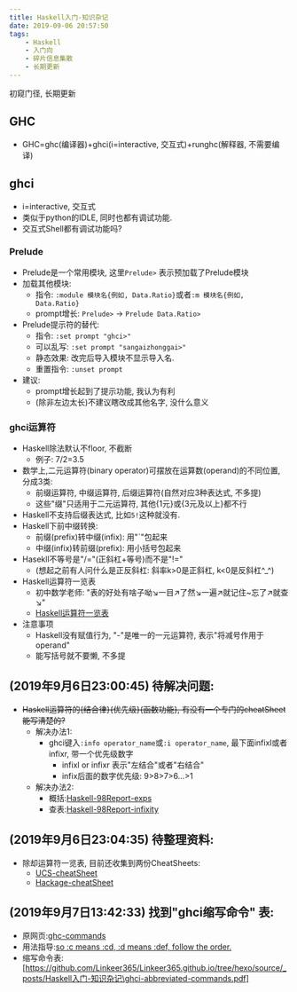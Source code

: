 ```yaml
---
title: Haskell入门-知识杂记
date: 2019-09-06 20:57:50
tags:
    - Haskell
    - 入门向
    - 碎片信息集散
    - 长期更新
---
```

初窥门径, 长期更新

## GHC
- GHC=ghc(编译器)+ghci(i=interactive, 交互式)+runghc(解释器, 不需要编译)

## ghci
- i=interactive, 交互式
- 类似于python的IDLE, 同时也都有调试功能.
- 交互式Shell都有调试功能吗?

### Prelude
- Prelude是一个常用模块, 这里`Prelude>` 表示预加载了Prelude模块
- 加载其他模块:
    - 指令: `:module 模块名{例如, Data.Ratio}`或者`:m 模块名{例如, Data.Ratio}`
    - prompt增长: `Prelude>` -> `Prelude Data.Ratio>`
- Prelude提示符的替代:
    - 指令: `:set prompt "ghci>"`
    - 可以乱写: `:set prompt "sangaizhonggai>"`
    - 静态效果: 改完后导入模块不显示导入名.
    - 重置指令: `:unset prompt`
- 建议:
    - prompt增长起到了提示功能, 我认为有利
    - (除非左边太长)不建议瞎改成其他名字, 没什么意义

### ghci运算符
- Haskell除法默认不floor, 不截断
    - 例子: 7/2=3.5
- 数学上,二元运算符(binary operator)可摆放在运算数(operand)的不同位置, 分成3类:
    - 前缀运算符, 中缀运算符, 后缀运算符(自然对应3种表达式, 不多提)
    - 这些"缀"只适用于二元运算符, 其他{1元}或{3元及以上}都不行
- Haskell不支持后缀表达式, 比如`5!`这种就没有.
- Haskell下前中缀转换:
    - 前缀(prefix)转中缀(infix): 用"`"包起来
    - 中缀(infix)转前缀(prefix): 用小括号包起来
- Hasekll不等号是"/="(正斜杠+等号)而不是"!="
    - (想起之前有人问什么是正反斜杠: 斜率k>0是正斜杠, k<0是反斜杠^_^)
- Haskell运算符一览表
    - 初中数学老师: "表的好处有啥子呦↘一目↗了然↘一遍↗就记住~忘了↗就查↘"
    - [Haskell运算符一览表](https://github.com/Linkeer365/Linkeer365.github.io/tree/hexo/source/_posts/Haskell入门-知识杂记/haskell-operators.pdf)
- 注意事项
    - Haskell没有赋值行为, "-"是唯一的一元运算符, 表示"将减号作用于operand"
    - 能写括号就不要懒, 不多提

## (2019年9月6日23:00:45) 待解决问题:
- <del>Haskell运算符的{结合律}{优先级}{函数功能}, 有没有一个专门的cheatSheet能写清楚的?</del>
    - 解决办法1:
        - ghci键入`:info operator_name`或`:i operator_name`, 最下面infixl或者infixr, 带一个优先级数字
            - infixl or infixr 表示"左结合"或者"右结合"
            - infix后面的数字优先级: 9>8>7>6...>1
    - 解决办法2:
        - 概括:[Haskell-98Report-exps](https://www.haskell.org/onlinereport/exps.html)
        - 查表:[Haskell-98Report-infixity](https://www.haskell.org/onlinereport/decls.html#fixity)


## (2019年9月6日23:04:35) 待整理资料:
- 除却运算符一览表, 目前还收集到两份CheatSheets:
    - [UCS-cheatSheet](https://github.com/Linkeer365/Linkeer365.github.io/tree/hexo/source/_posts/Haskell入门-知识杂记/haskell-ucs-CheatSheet.pdf)
    - [Hackage-cheatSheet](https://github.com/Linkeer365/Linkeer365.github.io/tree/hexo/source/_posts/Haskell入门-知识杂记/HaskellHackageCheatSheet.pdf)

## (2019年9月7日13:42:33) 找到"ghci缩写命令" 表:
- 原网页:[ghc-commands](https://github.com/ghc/ghc/blob/e3ec2e7ae94524ebd111963faf34b84d942265b4/ghc/GHCi/UI.hs#L160)
- 用法指导:[so :c means :cd, :d means :def, follow the order.](https://stackoverflow.com/questions/47265489/is-there-a-list-of-ghci-abbreviated-commands)
- 缩写命令表:[https://github.com/Linkeer365/Linkeer365.github.io/tree/hexo/source/_posts/Haskell入门-知识杂记\ghci-abbreviated-commands.pdf]







